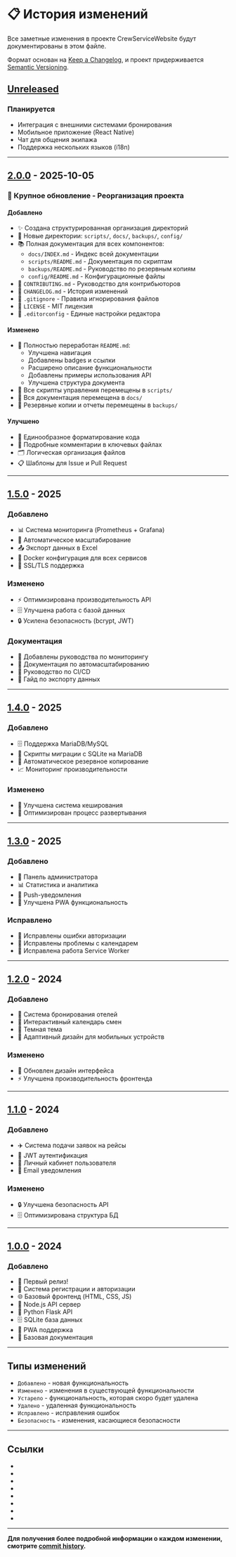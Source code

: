 # 📋 История изменений

Все заметные изменения в проекте CrewServiceWebsite будут документированы в этом файле.

Формат основан на [Keep a Changelog](https://keepachangelog.com/ru/1.0.0/),
и проект придерживается [Semantic Versioning](https://semver.org/lang/ru/).

## [Unreleased]

### Планируется
- Интеграция с внешними системами бронирования
- Мобильное приложение (React Native)
- Чат для общения экипажа
- Поддержка нескольких языков (i18n)

---

## [2.0.0] - 2025-10-05

### 🎉 Крупное обновление - Реорганизация проекта

#### Добавлено
- ✨ Создана структурированная организация директорий
- 📁 Новые директории: `scripts/`, `docs/`, `backups/`, `config/`
- 📚 Полная документация для всех компонентов:
  - `docs/INDEX.md` - Индекс всей документации
  - `scripts/README.md` - Документация по скриптам
  - `backups/README.md` - Руководство по резервным копиям
  - `config/README.md` - Конфигурационные файлы
- 📄 `CONTRIBUTING.md` - Руководство для контрибьюторов
- 📄 `CHANGELOG.md` - История изменений
- 📄 `.gitignore` - Правила игнорирования файлов
- 📄 `LICENSE` - MIT лицензия
- 📄 `.editorconfig` - Единые настройки редактора

#### Изменено
- 📖 Полностью переработан `README.md`:
  - Улучшена навигация
  - Добавлены badges и ссылки
  - Расширено описание функциональности
  - Добавлены примеры использования API
  - Улучшена структура документа
- 🔧 Все скрипты управления перемещены в `scripts/`
- 📝 Вся документация перемещена в `docs/`
- 💾 Резервные копии и отчеты перемещены в `backups/`

#### Улучшено
- 🎨 Единообразное форматирование кода
- 📝 Подробные комментарии в ключевых файлах
- 🗂️ Логическая организация файлов
- 📋 Шаблоны для Issue и Pull Request

---

## [1.5.0] - 2025

### Добавлено
- 📊 Система мониторинга (Prometheus + Grafana)
- 🔄 Автоматическое масштабирование
- 📤 Экспорт данных в Excel
- 🐳 Docker конфигурация для всех сервисов
- 🔐 SSL/TLS поддержка

### Изменено
- ⚡ Оптимизирована производительность API
- 🗄️ Улучшена работа с базой данных
- 🔒 Усилена безопасность (bcrypt, JWT)

### Документация
- 📝 Добавлены руководства по мониторингу
- 📝 Документация по автомасштабированию
- 📝 Руководство по CI/CD
- 📝 Гайд по экспорту данных

---

## [1.4.0] - 2025

### Добавлено
- 🗄️ Поддержка MariaDB/MySQL
- 🔄 Скрипты миграции с SQLite на MariaDB
- 💾 Автоматическое резервное копирование
- 📈 Мониторинг производительности

### Изменено
- 🔧 Улучшена система кеширования
- 🚀 Оптимизирован процесс развертывания

---

## [1.3.0] - 2025

### Добавлено
- 👥 Панель администратора
- 📊 Статистика и аналитика
- 🔔 Push-уведомления
- 📱 Улучшена PWA функциональность

### Исправлено
- 🐛 Исправлены ошибки авторизации
- 🐛 Исправлены проблемы с календарем
- 🐛 Исправлена работа Service Worker

---

## [1.2.0] - 2024

### Добавлено
- 🏨 Система бронирования отелей
- 📅 Интерактивный календарь смен
- 🌙 Темная тема
- 📱 Адаптивный дизайн для мобильных устройств

### Изменено
- 💄 Обновлен дизайн интерфейса
- ⚡ Улучшена производительность фронтенда

---

## [1.1.0] - 2024

### Добавлено
- ✈️ Система подачи заявок на рейсы
- 🔐 JWT аутентификация
- 👤 Личный кабинет пользователя
- 📧 Email уведомления

### Изменено
- 🔒 Улучшена безопасность API
- 🗄️ Оптимизирована структура БД

---

## [1.0.0] - 2024

### Добавлено
- 🎉 Первый релиз!
- 👥 Система регистрации и авторизации
- 🌐 Базовый фронтенд (HTML, CSS, JS)
- 🔌 Node.js API сервер
- 🐍 Python Flask API
- 🗄️ SQLite база данных
- 📱 PWA поддержка
- 📖 Базовая документация

---

## Типы изменений

- `Добавлено` - новая функциональность
- `Изменено` - изменения в существующей функциональности
- `Устарело` - функциональность, которая скоро будет удалена
- `Удалено` - удаленная функциональность
- `Исправлено` - исправления ошибок
- `Безопасность` - изменения, касающиеся безопасности

---

## Ссылки

- [Unreleased]: https://github.com/JigenCommunicado/CrewServiceWebsite/compare/v2.0.0...HEAD
- [2.0.0]: https://github.com/JigenCommunicado/CrewServiceWebsite/releases/tag/v2.0.0
- [1.5.0]: https://github.com/JigenCommunicado/CrewServiceWebsite/releases/tag/v1.5.0
- [1.4.0]: https://github.com/JigenCommunicado/CrewServiceWebsite/releases/tag/v1.4.0
- [1.3.0]: https://github.com/JigenCommunicado/CrewServiceWebsite/releases/tag/v1.3.0
- [1.2.0]: https://github.com/JigenCommunicado/CrewServiceWebsite/releases/tag/v1.2.0
- [1.1.0]: https://github.com/JigenCommunicado/CrewServiceWebsite/releases/tag/v1.1.0
- [1.0.0]: https://github.com/JigenCommunicado/CrewServiceWebsite/releases/tag/v1.0.0

---

**Для получения более подробной информации о каждом изменении, смотрите [commit history](https://github.com/JigenCommunicado/CrewServiceWebsite/commits/main).**
